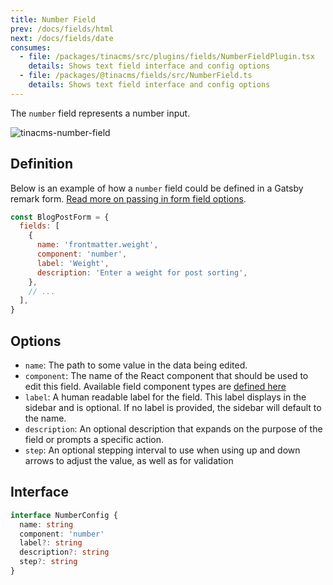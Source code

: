 ```yaml
---
title: Number Field
prev: /docs/fields/html
next: /docs/fields/date
consumes:
  - file: /packages/tinacms/src/plugins/fields/NumberFieldPlugin.tsx
    details: Shows text field interface and config options
  - file: /packages/@tinacms/fields/src/NumberField.ts
    details: Shows text field interface and config options
---
```


The `number` field represents a number input.

![tinacms-number-field](/img/fields/number-field.png)

## Definition

Below is an example of how a `number` field could be defined in a Gatsby remark form. [Read more on passing in form field options](/docs/gatsby/markdown#customizing-remark-forms).

```javascript
const BlogPostForm = {
  fields: [
    {
      name: 'frontmatter.weight',
      component: 'number',
      label: 'Weight',
      description: 'Enter a weight for post sorting',
    },
    // ...
  ],
}
```

## Options

- `name`: The path to some value in the data being edited.
- `component`: The name of the React component that should be used to edit this field. Available field component types are [defined here](/docs/concepts/fields#field-types)
- `label`: A human readable label for the field. This label displays in the sidebar and is optional. If no label is provided, the sidebar will default to the name.
- `description`: An optional description that expands on the purpose of the field or prompts a specific action.
- `step`: An optional stepping interval to use when using up and down arrows to adjust the value, as well as for validation

## Interface

```typescript
interface NumberConfig {
  name: string
  component: 'number'
  label?: string
  description?: string
  step?: string
}
```
